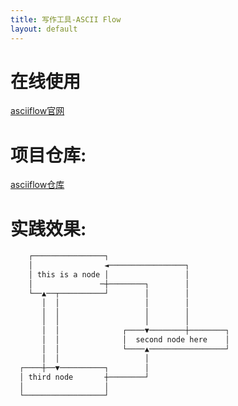```yaml
---
title: 写作工具-ASCII Flow
layout: default
---
```

# 在线使用  
[asciiflow官网]  

# 项目仓库:      
[asciiflow仓库]  

# 实践效果:      
```html
    ┌────────────────┐                           
    │                ◄─────────────────┐         
    │ this is a node │                 │         
    │               ─┼────────┐        │         
    └──▲──┬──────────┘        │        │         
       │  │                   │        │         
       │  │                   │        │         
       │  │                   │        │         
       │  │              ┌────▼────────┼────────┐
       │  │              │  second node here    │
       │  │              └────▲─────────────────┘
       │  │                   │                  
  ┌────┼──▼──────────┐        │                  
  │ third node       ┼────────┘                  
  │                  │                           
  └──────────────────┘        
```


[asciiflow仓库]: https://github.com/lewish/asciiflow
[asciiflow官网]: https://asciiflow.com/
